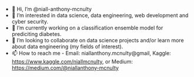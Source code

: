 - 👋 Hi, I’m @niall-anthony-mcnulty
- 👀 I’m interested in data science, data engineering, web development and cyber security.
- 🌱 I’m currently working on a classification ensemble model for prediciting diabetes.
- 💞️ I’m looking to collaborate on data science projects and/or learn more about data engineering (my fields of interest).
- 📫 How to reach me - Email: niallanthony.mcnulty@gmail, Kaggle: https://www.kaggle.com/niallmcnulty, or Medium: https://medium.com/@niallanthony-mcnulty

<!---
niall-anthony-mcnulty/niall-anthony-mcnulty is a ✨ special ✨ repository because its `README.md` (this file) appears on your GitHub profile.
You can click the Preview link to take a look at your changes.
--->
